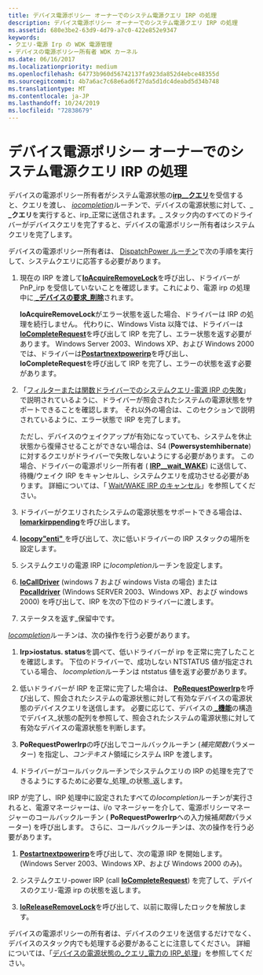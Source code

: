 ```yaml
---
title: デバイス電源ポリシー オーナーでのシステム電源クエリ IRP の処理
description: デバイス電源ポリシー オーナーでのシステム電源クエリ IRP の処理
ms.assetid: 680e3be2-63d9-4d79-a7c0-422e852e9347
keywords:
- クエリ-電源 Irp の WDK 電源管理
- デバイスの電源ポリシー所有者 WDK カーネル
ms.date: 06/16/2017
ms.localizationpriority: medium
ms.openlocfilehash: 64773b960d56742137fa923da852d4ebce48355d
ms.sourcegitcommit: 4b7a6ac7c68e6ad6f27da5d1dc4deabd5d34b748
ms.translationtype: MT
ms.contentlocale: ja-JP
ms.lasthandoff: 10/24/2019
ms.locfileid: "72838679"
---
```

# <a name="handling-a-system-query-power-irp-in-a-device-power-policy-owner"></a>デバイス電源ポリシー オーナーでのシステム電源クエリ IRP の処理





デバイスの電源ポリシー所有者がシステム電源状態の[**irp\_\_クエリ**](https://docs.microsoft.com/windows-hardware/drivers/kernel/irp-mn-query-power)を受信すると、クエリを渡し、 [*iocompletion*](https://docs.microsoft.com/windows-hardware/drivers/ddi/wdm/nc-wdm-io_completion_routine)ルーチンで、デバイスの電源状態に対して、\_ **\_クエリ**を実行すると、irp\_正常に送信されます。\_ スタック内のすべてのドライバーがデバイスクエリを完了すると、デバイスの電源ポリシー所有者はシステムクエリを完了します。

デバイスの電源ポリシー所有者は、 [DispatchPower ルーチン](dispatchpower-routines.md)で次の手順を実行して、システムクエリに応答する必要があります。

1.  現在の IRP を渡して[**IoAcquireRemoveLock**](https://docs.microsoft.com/windows-hardware/drivers/ddi/wdm/nf-wdm-ioacquireremovelock)を呼び出し、ドライバーが PnP\_irp を受信していないことを確認します。これにより、電源 irp の処理中に[ **\_デバイスの要求\_削除**](https://docs.microsoft.com/windows-hardware/drivers/kernel/irp-mn-remove-device)されます。

    **IoAcquireRemoveLock**がエラー状態を返した場合、ドライバーは IRP の処理を続行しません。 代わりに、Windows Vista 以降では、ドライバーは[**IoCompleteRequest**](https://docs.microsoft.com/windows-hardware/drivers/ddi/wdm/nf-wdm-iocompleterequest)を呼び出して IRP を完了し、エラー状態を返す必要があります。 Windows Server 2003、Windows XP、および Windows 2000 では、ドライバーは[**Postartnextpowerirp**](https://docs.microsoft.com/windows-hardware/drivers/ddi/ntifs/nf-ntifs-postartnextpowerirp)を呼び出し、 **IoCompleteRequest**を呼び出して IRP を完了し、エラーの状態を返す必要があります。

2.  「[フィルターまたは関数ドライバーでのシステムクエリ-電源 IRP の失敗](failing-a-system-query-power-irp-in-a-filter-or-function-driver.md)」で説明されているように、ドライバーが照会されたシステムの電源状態をサポートできることを確認します。 それ以外の場合は、このセクションで説明されているように、エラー状態で IRP を完了します。

    ただし、デバイスのウェイクアップが有効になっていても、システムを休止状態から復帰させることができない場合は、S4 (**Powersystemhibernate**) に対するクエリがドライバーで失敗しないようにする必要があります。 この場合、ドライバーの電源ポリシー所有者 ( [**IRP\_\_wait\_WAKE**](https://docs.microsoft.com/windows-hardware/drivers/kernel/irp-mn-wait-wake)) に送信して、待機/ウェイク IRP をキャンセルし、システムクエリを成功させる必要があります。 詳細については、「 [Wait/WAKE IRP のキャンセル](canceling-a-wait-wake-irp.md)」を参照してください。

3.  ドライバーがクエリされたシステムの電源状態をサポートできる場合は、 [**Iomarkirppending**](https://docs.microsoft.com/windows-hardware/drivers/ddi/wdm/nf-wdm-iomarkirppending)を呼び出します。

4.  [**Iocopy"enti"** ](https://docs.microsoft.com/windows-hardware/drivers/ddi/wdm/nf-wdm-iocopycurrentirpstacklocationtonext)を呼び出して、次に低いドライバーの IRP スタックの場所を設定します。

5.  システムクエリの電源 IRP に*Iocompletion*ルーチンを設定します。

6.  [**IoCallDriver**](https://docs.microsoft.com/windows-hardware/drivers/ddi/wdm/nf-wdm-iocalldriver) (windows 7 および windows Vista の場合) または[**Pocalldriver**](https://docs.microsoft.com/windows-hardware/drivers/ddi/ntifs/nf-ntifs-pocalldriver) (Windows SERVER 2003、Windows XP、および windows 2000) を呼び出して、IRP を次の下位のドライバーに渡します。

7.  ステータスを返す\_保留中です。

[*Iocompletion*](https://docs.microsoft.com/windows-hardware/drivers/ddi/wdm/nc-wdm-io_completion_routine)ルーチンは、次の操作を行う必要があります。

1.  **Irp&gt;iostatus. status**を調べて、低いドライバーが irp を正常に完了したことを確認します。 下位のドライバーで、成功しない NTSTATUS 値が指定されている場合、 *Iocompletion*ルーチンは ntstatus 値を返す必要があります。

2.  低いドライバーが IRP を正常に完了した場合は、 [**PoRequestPowerIrp**](https://docs.microsoft.com/windows-hardware/drivers/ddi/wdm/nf-wdm-porequestpowerirp)を呼び出して、照会されたシステムの電源状態に対して有効なデバイスの電源状態のデバイスクエリを送信します。 必要に応じて、デバイスの[ **\_機能**](https://docs.microsoft.com/windows-hardware/drivers/ddi/wdm/ns-wdm-_device_capabilities)の構造でデバイス\_状態の配列を参照して、照会されたシステムの電源状態に対して有効なデバイスの電源状態を判断します。

3.  **PoRequestPowerIrp**の呼び出しでコールバックルーチン (*補完関数*パラメーター) を指定し、*コンテキスト*領域にシステム IRP を渡します。

4.  ドライバーがコールバックルーチンでシステムクエリの IRP の処理を完了できるようにするために必要な\_処理\_の状態\_返します。

IRP が完了し、IRP 処理中に設定されたすべての*Iocompletion*ルーチンが実行されると、電源マネージャーは、i/o マネージャーを介して、電源ポリシーマネージャーのコールバックルーチン ( **PoRequestPowerIrp**への入力候補*関数*パラメーター) を呼び出します。 さらに、コールバックルーチンは、次の操作を行う必要があります。

1.  [**Postartnextpowerirp**](https://docs.microsoft.com/windows-hardware/drivers/ddi/ntifs/nf-ntifs-postartnextpowerirp)を呼び出して、次の電源 IRP を開始します。 (Windows Server 2003、Windows XP、および Windows 2000 のみ)。

2.  システムクエリ-power IRP (call [**IoCompleteRequest**](https://docs.microsoft.com/windows-hardware/drivers/ddi/wdm/nf-wdm-iocompleterequest)) を完了して、デバイスのクエリ-電源 irp の状態を返します。

3.  [**IoReleaseRemoveLock**](https://docs.microsoft.com/windows-hardware/drivers/ddi/wdm/nf-wdm-ioreleaseremovelock)を呼び出して、以前に取得したロックを解放します。

デバイスの電源ポリシーの所有者は、デバイスのクエリを送信するだけでなく、デバイスのスタック内でも処理する必要があることに注意してください。 詳細については、「[デバイスの電源状態の\_クエリ\_電力の IRP\_処理](handling-irp-mn-query-power-for-device-power-states.md)」を参照してください。

 

 




